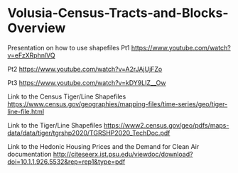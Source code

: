 # Volusia-Census-Tracts-and-Blocks-Overview
Presentation on how to use shapefiles 
Pt1 https://www.youtube.com/watch?v=eFzXRphnlVQ

Pt2 https://www.youtube.com/watch?v=A2rJAjUjFZo

Pt3 https://www.youtube.com/watch?v=kDY9LIZ__Ow

Link to the Census Tiger/Line Shapefiles
https://www.census.gov/geographies/mapping-files/time-series/geo/tiger-line-file.html

Link to the Tiger/Line Shapefiles
https://www2.census.gov/geo/pdfs/maps-data/data/tiger/tgrshp2020/TGRSHP2020_TechDoc.pdf

Link to the Hedonic Housing Prices and the Demand for Clean Air documentation
http://citeseerx.ist.psu.edu/viewdoc/download?doi=10.1.1.926.5532&rep=rep1&type=pdf

